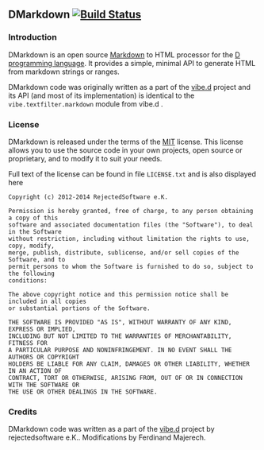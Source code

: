 
## DMarkdown [![Build Status](https://travis-ci.org/dlang-community/dmarkdown.svg?branch=master)](https://travis-ci.org/dlang-community/dmarkdown)

### Introduction


DMarkdown is an open source [Markdown](https://en.wikipedia.org/wiki/Markdown) to HTML processor for the [D programming language](https://dlang.org).
It provides a simple, minimal API to generate HTML from markdown strings or ranges.

DMarkdown code was originally written as a part of the [vibe.d](https://vibed.org/) project and its API (and most of its implementation) is identical to the `vibe.textfilter.markdown` module from vibe.d .


### License

DMarkdown is released under the terms of the [MIT](https://en.wikipedia.org/wiki/MIT_License) license.
This license allows you to use the source code in your own projects, open source or proprietary,
and to modify it to suit your needs.

Full text of the license can be found in file `LICENSE.txt` and is also displayed here

    Copyright (c) 2012-2014 RejectedSoftware e.K.

    Permission is hereby granted, free of charge, to any person obtaining a copy of this
    software and associated documentation files (the "Software"), to deal in the Software
    without restriction, including without limitation the rights to use, copy, modify,
    merge, publish, distribute, sublicense, and/or sell copies of the Software, and to
    permit persons to whom the Software is furnished to do so, subject to the following
    conditions:

    The above copyright notice and this permission notice shall be included in all copies
    or substantial portions of the Software.

    THE SOFTWARE IS PROVIDED "AS IS", WITHOUT WARRANTY OF ANY KIND, EXPRESS OR IMPLIED,
    INCLUDING BUT NOT LIMITED TO THE WARRANTIES OF MERCHANTABILITY, FITNESS FOR
    A PARTICULAR PURPOSE AND NONINFRINGEMENT. IN NO EVENT SHALL THE AUTHORS OR COPYRIGHT
    HOLDERS BE LIABLE FOR ANY CLAIM, DAMAGES OR OTHER LIABILITY, WHETHER IN AN ACTION OF
    CONTRACT, TORT OR OTHERWISE, ARISING FROM, OUT OF OR IN CONNECTION WITH THE SOFTWARE OR
    THE USE OR OTHER DEALINGS IN THE SOFTWARE.

### Credits

DMarkdown code was written as a part of the [vibe.d](https://vibed.org) project by rejectedsoftware e.K..
Modifications by Ferdinand Majerech.
